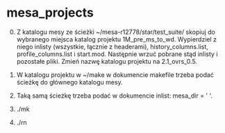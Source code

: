 # mesa_projects

0. Z katalogu mesy ze ścieżki ~/mesa-r12778/star/test_suite/ skopiuj do wybranego miejsca katalog projektu 1M_pre_ms_to_wd. Wypierdziel z niego inlisty (wszystkie, łącznie z headerami), history_columns.list, profile_columns.list i start.mod. Następnie wrzuć pobrane stąd inlisty i pozostałe pliki. Zmień nazwę katalogu projektu na 2.1_ovrs_0.5.

1. W katalogu projektu w ~/make w dokumencie makefile trzeba podać ścieżkę do głównego katalogu mesy.

2. Taką samą ścieżkę trzeba podać w dokumencie inlist: mesa_dir = ' '.

3. ./mk

4. ./rn

